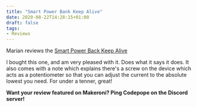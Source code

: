 ```yaml
---
title: "Smart Power Bank Keep Alive"
date: 2020-08-22T14:28:15+01:00
draft: false
tags: 
- Reviews
---
```


Marian reviews the [Smart Power Back Keep Alive](https://www.tindie.com/products/overz/smart-power-bank-keep-alive/)

I bought this one, and am very pleased with it.  Does what it says it does.  It also comes with a note which explains there's a screw on the device which acts as a potentiometer so that you can adjust the current to the absolute lowest you need.  For under a tenner, great!

**Want your review featured on Makeroni? Ping Codepope on the Discord server!**


